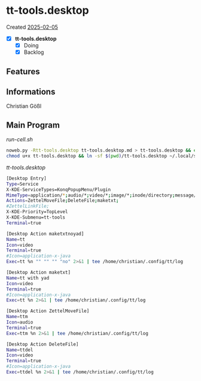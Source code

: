 # tt-tools.desktop
Created [2025-02-05](2025-02-05)

- [X] **tt-tools.desktop**
    - [X] Doing
    - [X] Backlog

## Features



## Informations
 Christian Gößl
## Main Program


*run-cell.sh*
```bash
noweb.py -Rtt-tools.desktop tt-tools.desktop.md > tt-tools.desktop && echo 'tt-tools.desktop' && date 
chmod u+x tt-tools.desktop && ln -sf $(pwd)/tt-tools.desktop ~/.local/share/kservices5/ServiceMenus/tt-tools.desktop && echo 'fertig'
```


*tt-tools.desktop*
```bash
[Desktop Entry]
Type=Service
X-KDE-ServiceTypes=KonqPopupMenu/Plugin
MimeType=application/*;audio/*;video/*;image/*;inode/directory;message/rfc822;text/html;text/x-tex;
Actions=ZettelMoveFile;DeleteFile;maketxt;
#ZettelLinkFile;
X-KDE-Priority=TopLevel
X-KDE-Submenu=tt-tools
Terminal=true

[Desktop Action maketxtnoyad]
Name=tt
Icon=video
Terminal=true
#Icon=application-x-java
Exec=tt %n "" "" "" "no" 2>&1 | tee /home/christian/.config/tt/log

[Desktop Action maketxt]
Name=tt with yad
Icon=video
Terminal=true
#Icon=application-x-java
Exec=tt %n 2>&1 | tee /home/christian/.config/tt/log

[Desktop Action ZettelMoveFile]
Name=ttm
Icon=audio
Terminal=true
Exec=ttm %n 2>&1 | tee /home/christian/.config/tt/log

[Desktop Action DeleteFile]
Name=ttdel
Icon=video
Terminal=true
#Icon=application-x-java
Exec=ttdel %n 2>&1 | tee /home/christian/.config/tt/log



```
